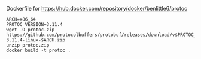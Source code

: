 
Dockerfile for https://hub.docker.com/repository/docker/benlittle6/protoc

```
ARCH=x86_64
PROTOC_VERSION=3.11.4
wget -O protoc.zip https://github.com/protocolbuffers/protobuf/releases/download/v$PROTOC_VERSION/protoc-3.11.4-linux-$ARCH.zip
unzip protoc.zip
docker build -t protoc .
```
